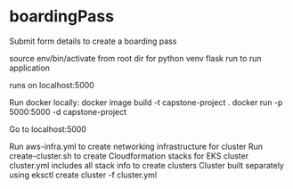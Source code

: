 # boardingPass

Submit form details to create a boarding pass

source env/bin/activate from root dir for python venv
flask run to run application

runs on localhost:5000

Run docker locally:
docker image build -t capstone-project .
docker run -p 5000:5000 -d capstone-project

Go to localhost:5000

Run aws-infra.yml to create networking infrastructure for cluster
Run create-cluster.sh to create Cloudformation stacks for EKS cluster
cluster.yml includes all stack info to create clusters
Cluster built separately using eksctl create cluster -f cluster.yml
